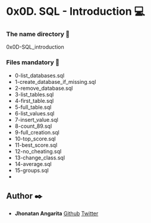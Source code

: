 # 0x0D. SQL - Introduction :computer:

### The name directory :file_folder:

0x0D-SQL_introduction

### Files mandatory :page_facing_up:

* 0-list_databases.sql
* 1-create_database_if_missing.sql
* 2-remove_database.sql
* 3-list_tables.sql
* 4-first_table.sql
* 5-full_table.sql
* 6-list_values.sql
* 7-insert_value.sql
* 8-count_89.sql
* 9-full_creation.sql
* 10-top_score.sql
* 11-best_score.sql
* 12-no_cheating.sql
* 13-change_class.sql
* 14-average.sql
* 15-groups.sql
* 

## Author :black_nib:

* **Jhonatan Angarita** [Github](https://github.com/JhonathanAlejandro01)
  	     		[Twitter](https://twitter.com/Alejandro_Angar)